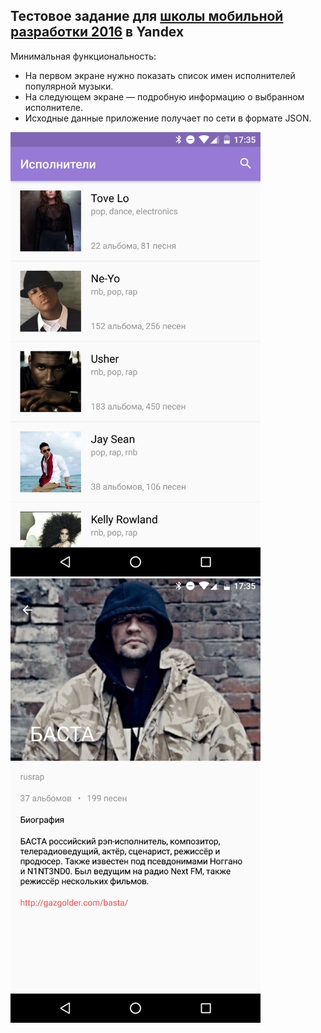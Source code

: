 ﻿## Тестовое задание для [школы мобильной разработки 2016](https://academy.yandex.ru/events/mobdev/msk-2016/) в Yandex

Минимальная функциональность: 
* На первом экране нужно показать список имен исполнителей популярной музыки. 
* На следующем экране — подробную информацию о выбранном исполнителе. 
* Исходные данные приложение получает по сети в формате JSON.

<a href="/some_files/main.png"><img src="/some_files/main.png" alt="Main screen" width="400px"></a>
<a href="/some_files/artist.png"><img src="/some_files/artist.png" alt="Artist screen" width="400px"></a>
